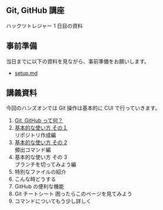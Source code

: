 ## Git, GitHub 講座

ハックツトレジャー 1 日目の資料

## 事前準備

当日までに以下の資料を見ながら、事前準備をお願いします。

- [setup.md](docs/setup.md)

## 講義資料

今回のハンズオンでは Git 操作は基本的に CUI で行っていきます。

1. [Git, GitHub って何？](lectures/01.md)
2. [基本的な使い方 その１](lectures/02.md)  
   リポジトリ作成編
3. [基本的な使い方 その 2](lectures/03.md)  
   頻出コマンド編
4. 基本的な使い方 その 3  
   ブランチを切ってみよう編
5. 特別なファイルの紹介
6. こんな時どうする
7. GitHub の便利な機能
8. Git チートシート
   困ったらこのページを見てみよう
9. コマンドについてもう少し詳しく
